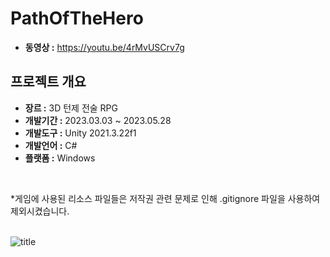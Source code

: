 # PathOfTheHero

- **동영상 :** https://youtu.be/4rMvUSCrv7g </br>

## 프로젝트 개요

- **장르 :** 3D 턴제 전술 RPG </br>
- **개발기간 :** 2023.03.03 ~ 2023.05.28 </br>
- **개발도구 :** Unity 2021.3.22f1 </br>
- **개발언어 :** C# </br>
- **플랫폼 :** Windows </br>
</br>

*게임에 사용된 리소스 파일들은 저작권 관련 문제로 인해 .gitignore 파일을 사용하여 제외시켰습니다. </br>
</br>

![title](https://github.com/A6ly/PathOfTheHero/assets/32415358/e5644da5-2907-44b2-83ef-136d89252643)</br>
